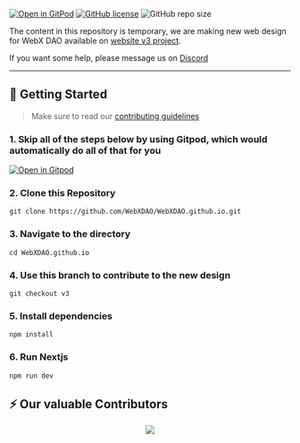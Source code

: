 [![Open in GitPod](https://img.shields.io/badge/Gitpod-Ready--to--Code-blue?logo=gitpod)](https://gitpod.io/#https://github.com/WebXDAO/WebXDAO.github.io)
[![GitHub license](https://img.shields.io/badge/license-MIT-blue.svg)](https://github.com/WebXDAO/WebXDAO.github.io/blob/master/LICENSE)
![GitHub repo size](https://img.shields.io/github/repo-size/WebXDAO/WebXDAO.github.io)

The content in this repository is temporary, we are making new web design for WebX DAO available on [website v3 project](https://github.com/orgs/WebXDAO/projects/9). 

If you want some help, please message us on [Discord](https://discord.webxdao.xyz/)

---

## 🚀 Getting Started

> Make sure to read our [contributing guidelines](https://github.com/WebXDAO/WebXDAO.github.io/blob/main/CONTRIBUTING.md)

### 1\. Skip all of the steps below by using Gitpod, which would automatically do all of that for you

[![Open in Gitpod](https://gitpod.io/button/open-in-gitpod.svg)](https://gitpod.io/#https://github.com/WebXDAO/WebXDAO.github.io)

### 2\. Clone this Repository

```
git clone https://github.com/WebXDAO/WebXDAO.github.io.git
```

### 3\. Navigate to the directory

```
cd WebXDAO.github.io
```

### 4\. Use this branch to contribute to the new design

```
git checkout v3
```

### 5\. Install dependencies

```
npm install
```

### 6\. Run Nextjs

```
npm run dev
```

## ⚡ Our valuable Contributors

<p align="center"><a href="https://github.com/WebXDAO/WebXDAO.github.io/graphs/contributors">
  <img src="https://contributors-img.web.app/image?repo=WebXDAO/WebXDAO.github.io" />
</a></p>
